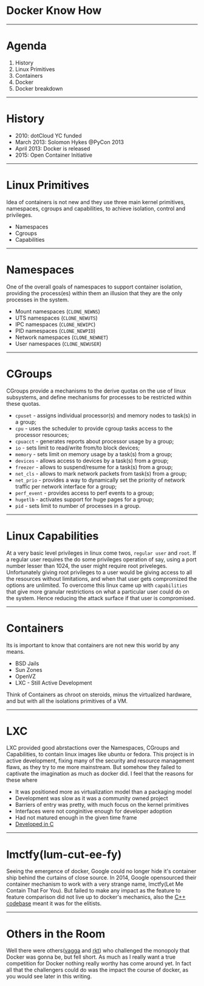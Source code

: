 # Docker Know How

---

# Agenda

1. History
2. Linux Primitives
3. Containers
4. Docker
5. Docker breakdown

---

# History

- 2010: dotCloud YC funded
- March 2013: Solomon Hykes @PyCon 2013
- April 2013: Docker is released
- 2015: Open Container Initiative

---

# Linux Primitives

Idea of containers is not new and they use three main kernel primitives, namespaces, cgroups and capabilities, to achieve isolation, control and privileges.

- Namespaces
- Cgroups
- Capabilities

---

# Namespaces

One of the overall goals of namespaces to support container isolation, providing the process(es) within them an illusion that they are the only processes in the system.

- Mount namespaces (`CLONE_NEWNS`)
- UTS namespaces (`CLONE_NEWUTS`)
- IPC namespaces (`CLONE_NEWIPC`)
- PID namespaces (`CLONE_NEWPID`)
- Network namespaces (`CLONE_NEWNET`)
- User namespaces (`CLONE_NEWUSER`)

---

# CGroups

CGroups provide a mechanisms to the derive quotas on the use of linux subsystems, and define mechanisms for processes to be restricted within these quotas.

- `cpuset` - assigns individual processor(s) and memory nodes to task(s) in a group;
- `cpu` - uses the scheduler to provide cgroup tasks access to the processor resources;
- `cpuacct` - generates reports about processor usage by a group;
- `io` - sets limit to read/write from/to block devices;
- `memory` - sets limit on memory usage by a task(s) from a group;
- `devices` - allows access to devices by a task(s) from a group;
- `freezer` - allows to suspend/resume for a task(s) from a group;
- `net_cls` - allows to mark network packets from task(s) from a group;
- `net_prio` - provides a way to dynamically set the priority of network traffic per network interface for a group;
- `perf_event` - provides access to perf events to a group;
- `hugetlb` - activates support for huge pages for a group;
- `pid` - sets limit to number of processes in a group.

---

# Linux Capabilities

At a very basic level privileges in linux come twos, `regular user` and `root`. If a regular user requires the do some privileges operation of say, using a port number lesser than 1024, the user might require root priveleges. Unfortunately giving root privileges to a user would be giving access to all the resources without limitations, and when that user gets compromized the options are unlimited. To overcome this linux came up with `capabilities` that give more granular restrictions on what a particular user could do on the system. Hence reducing the attack surface if that user is compromised.

---

# Containers

Its is important to know that containers are not new this world by any means.

- BSD Jails
- Sun Zones
- OpenVZ
- LXC - Still Active Development

Think of Containers as chroot on steroids, minus the virtualized hardware, and but with all the isolations primitives of a VM.

---

# LXC

LXC provided good abrstactions over the Namespaces, CGroups and Capabilities, to contain linux images like ubuntu or fedora. This project is in active development, fixing many of the security and resource management flaws, as they try to me more mainstream. But somehow they failed to captivate the imagination as much as docker did. I feel that the reasons for these where

- It was positioned more as virtualization model than a packaging model
- Development was slow as it was a community owned project
- Barriers of entry was pretty, with much focus on the kernel primitives
- Interfaces were not conginitive enough for developer adoption
- Had not matured enough in the given time frame
- [Developed in C](https://github.com/lxc/lxc)

---

# lmctfy(lum-cut-ee-fy)

Seeing the emergence of docker, Google could no longer hide it's container ship behind the curtains of close source. In 2014, Google opensourced their container mechanism to work with a very strange name, lmctfy(Let Me Contain That For You). But failed to make any impact as the feature to feature comparison did not live up to docker's mechanics, also the [C++ codebase](https://github.com/google/lmctfy) meant it was for the elitists.

---

# Others in the Room

Well there were others([vagga](https://github.com/tailhook/vagga) and [rkt](https://github.com/rkt/rkt)) who challenged the monopoly that Docker was gonna be, but fell short. As much as I really want a true competition for Docker nothing really worthy has come around yet. In fact all that the challengers could do was the impact the course of docker, as you would see later in this writing.
